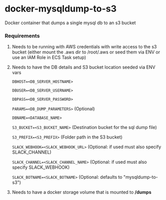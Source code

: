 # docker-mysqldump-to-s3
Docker container that dumps a single mysql db to an s3 bucket

### Requirements

1. Needs to be running with AWS credentials with write access to the s3 bucket (either mount the .aws dir to /root/.aws or seed them via ENV or use an IAM Role in ECS Task setup)

2. Needs to have the DB details and S3 bucket location seeded via ENV vars

   `DBHOST=<DB_SERVER_HOSTNAME>`

   `DBUSER=<DB_SERVER_USERNAME>`

   `DBPASS=<DB_SERVER_PASSWORD>`

   `PARAMS=<DB_DUMP_PARAMETERS>` (Optional)

   `DBNAME=<DATABASE_NAME>`

   `S3_BUCKET=<S3_BUCKET_NAME>` (Destination bucket for the sql dump file)

   `S3_PREFIX=<S3_PREFIX>` (Folder path in the S3 bucket)
   
   `SLACK_WEBHOOK=<SLACK_WEBHOOK_URL>` (Optional: if used must also specify SLACK_CHANNEL)
   
   `SLACK_CHANNEL=<SLACK_CHANNEL_NAME>` (Optional: if used must also specify SLACK_WEBHOOK)
   
   `SLACK_BOTNAME=<SLACK_BOTNAME>` (Optional: defaults to "mysqldump-to-s3")

3. Needs to have a docker storage volume that is mounted to **/dumps**
